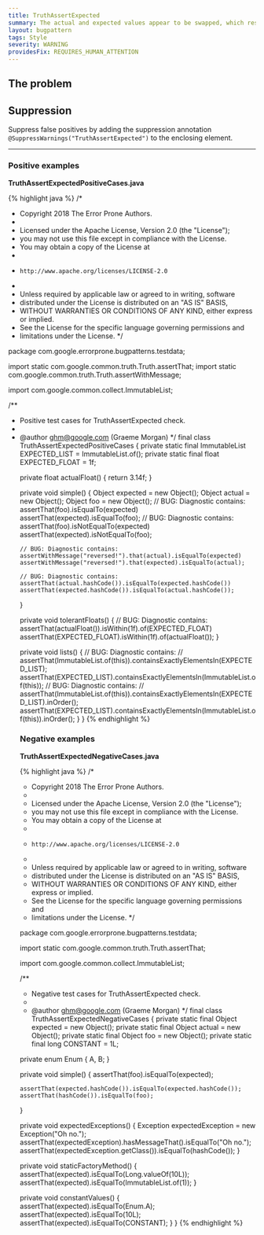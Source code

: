 ```yaml
---
title: TruthAssertExpected
summary: The actual and expected values appear to be swapped, which results in poor assertion failure messages.
layout: bugpattern
tags: Style
severity: WARNING
providesFix: REQUIRES_HUMAN_ATTENTION
---
```


<!--
*** AUTO-GENERATED, DO NOT MODIFY ***
To make changes, edit the @BugPattern annotation or the explanation in docs/bugpattern.
-->

## The problem


## Suppression
Suppress false positives by adding the suppression annotation `@SuppressWarnings("TruthAssertExpected")` to the enclosing element.

----------

### Positive examples
__TruthAssertExpectedPositiveCases.java__

{% highlight java %}
/*
 * Copyright 2018 The Error Prone Authors.
 *
 * Licensed under the Apache License, Version 2.0 (the "License");
 * you may not use this file except in compliance with the License.
 * You may obtain a copy of the License at
 *
 *     http://www.apache.org/licenses/LICENSE-2.0
 *
 * Unless required by applicable law or agreed to in writing, software
 * distributed under the License is distributed on an "AS IS" BASIS,
 * WITHOUT WARRANTIES OR CONDITIONS OF ANY KIND, either express or implied.
 * See the License for the specific language governing permissions and
 * limitations under the License.
 */

package com.google.errorprone.bugpatterns.testdata;

import static com.google.common.truth.Truth.assertThat;
import static com.google.common.truth.Truth.assertWithMessage;

import com.google.common.collect.ImmutableList;

/**
 * Positive test cases for TruthAssertExpected check.
 *
 * @author ghm@google.com (Graeme Morgan)
 */
final class TruthAssertExpectedPositiveCases {
  private static final ImmutableList<Object> EXPECTED_LIST = ImmutableList.of();
  private static final float EXPECTED_FLOAT = 1f;

  private float actualFloat() {
    return 3.14f;
  }

  private void simple() {
    Object expected = new Object();
    Object actual = new Object();
    Object foo = new Object();
    // BUG: Diagnostic contains: assertThat(foo).isEqualTo(expected)
    assertThat(expected).isEqualTo(foo);
    // BUG: Diagnostic contains: assertThat(foo).isNotEqualTo(expected)
    assertThat(expected).isNotEqualTo(foo);

    // BUG: Diagnostic contains: assertWithMessage("reversed!").that(actual).isEqualTo(expected)
    assertWithMessage("reversed!").that(expected).isEqualTo(actual);

    // BUG: Diagnostic contains: assertThat(actual.hashCode()).isEqualTo(expected.hashCode())
    assertThat(expected.hashCode()).isEqualTo(actual.hashCode());
  }

  private void tolerantFloats() {
    // BUG: Diagnostic contains: assertThat(actualFloat()).isWithin(1f).of(EXPECTED_FLOAT)
    assertThat(EXPECTED_FLOAT).isWithin(1f).of(actualFloat());
  }

  private void lists() {
    // BUG: Diagnostic contains:
    // assertThat(ImmutableList.of(this)).containsExactlyElementsIn(EXPECTED_LIST);
    assertThat(EXPECTED_LIST).containsExactlyElementsIn(ImmutableList.of(this));
    // BUG: Diagnostic contains:
    // assertThat(ImmutableList.of(this)).containsExactlyElementsIn(EXPECTED_LIST).inOrder();
    assertThat(EXPECTED_LIST).containsExactlyElementsIn(ImmutableList.of(this)).inOrder();
  }
}
{% endhighlight %}

### Negative examples
__TruthAssertExpectedNegativeCases.java__

{% highlight java %}
/*
 * Copyright 2018 The Error Prone Authors.
 *
 * Licensed under the Apache License, Version 2.0 (the "License");
 * you may not use this file except in compliance with the License.
 * You may obtain a copy of the License at
 *
 *     http://www.apache.org/licenses/LICENSE-2.0
 *
 * Unless required by applicable law or agreed to in writing, software
 * distributed under the License is distributed on an "AS IS" BASIS,
 * WITHOUT WARRANTIES OR CONDITIONS OF ANY KIND, either express or implied.
 * See the License for the specific language governing permissions and
 * limitations under the License.
 */

package com.google.errorprone.bugpatterns.testdata;

import static com.google.common.truth.Truth.assertThat;

import com.google.common.collect.ImmutableList;

/**
 * Negative test cases for TruthAssertExpected check.
 *
 * @author ghm@google.com (Graeme Morgan)
 */
final class TruthAssertExpectedNegativeCases {
  private static final Object expected = new Object();
  private static final Object actual = new Object();
  private static final Object foo = new Object();
  private static final long CONSTANT = 1L;

  private enum Enum {
    A,
    B;
  }

  private void simple() {
    assertThat(foo).isEqualTo(expected);

    assertThat(expected.hashCode()).isEqualTo(expected.hashCode());
    assertThat(hashCode()).isEqualTo(foo);
  }

  private void expectedExceptions() {
    Exception expectedException = new Exception("Oh no.");
    assertThat(expectedException).hasMessageThat().isEqualTo("Oh no.");
    assertThat(expectedException.getClass()).isEqualTo(hashCode());
  }

  private void staticFactoryMethod() {
    assertThat(expected).isEqualTo(Long.valueOf(10L));
    assertThat(expected).isEqualTo(ImmutableList.of(1));
  }

  private void constantValues() {
    assertThat(expected).isEqualTo(Enum.A);
    assertThat(expected).isEqualTo(10L);
    assertThat(expected).isEqualTo(CONSTANT);
  }
}
{% endhighlight %}

